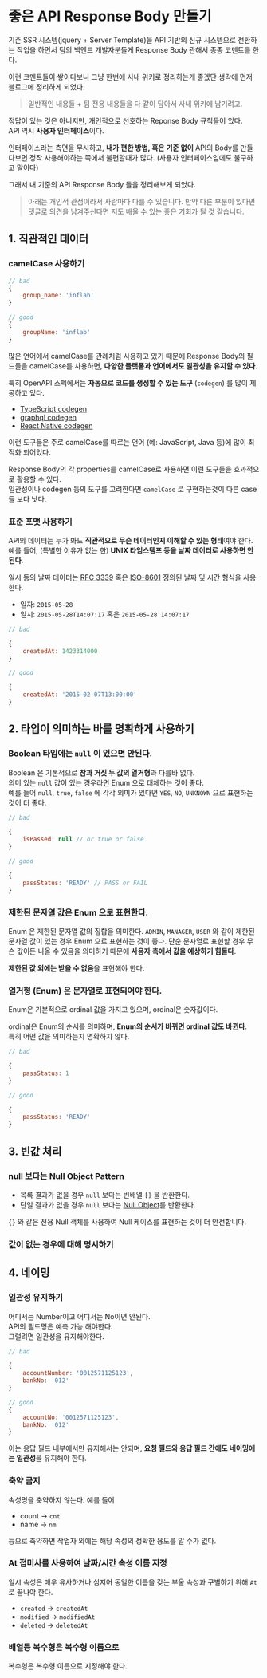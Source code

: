 # 좋은 API Response Body 만들기

기존 SSR 시스템(jquery + Server Template)을 API 기반의 신규 시스템으로 전환하는 작업을 하면서 팀의 백엔드 개발자분들게 Response Body 관해서 종종 코멘트를 한다.  
  
이런 코멘트들이 쌓이다보니 그냥 한번에 사내 위키로 정리하는게 좋겠단 생각에 먼저 블로그에 정리하게 되었다.  

> 일반적인 내용들 + 팀 전용 내용들을 다 같이 담아서 사내 위키에 남기려고.

정답이 있는 것은 아니지만, 개인적으로 선호하는 Reponse Body 규칙들이 있다.  
API 역시 **사용자 인터페이스**이다.  
  
인터페이스라는 측면을 무시하고, **내가 편한 방법, 혹은 기준 없이** API의 Body를 만들다보면 정작 사용해야하는 쪽에서 불편할때가 많다. (사용자 인터페이스임에도 불구하고 말이다)  
  
그래서 내 기준의 API Response Body 들을 정리해보게 되었다.  

> 아래는 개인적 관점이라서 사람마다 다를 수 있습니다.
> 만약 다른 부분이 있다면 댓글로 의견을 남겨주신다면 저도 배울 수 있는 좋은 기회가 될 것 같습니다.

## 1. 직관적인 데이터 

### camelCase 사용하기

```js
// bad
{
    group_name: 'inflab'
}

// good
{
    groupName: 'inflab'
}
```

많은 언어에서 camelCase를 관례처럼 사용하고 있기 때문에 Response Body의 필드들을 camelCase를 사용하면, **다양한 플랫폼과 언어에서도 일관성을 유지할 수 있다**.  
  
특히 OpenAPI 스펙에서는 **자동으로 코드를 생성할 수 있는 도구** (`codegen`) 를 많이 제공하고 있다.  

- [TypeScript codegen](https://www.npmjs.com/package/openapi-typescript)
- [graphql codegen](https://the-guild.dev/graphql/codegen)
- [React Native codegen](https://reactnative.dev/docs/next/the-new-architecture/pillars-codegen)

이런 도구들은 주로 camelCase를 따르는 언어 (예: JavaScript, Java 등)에 많이 최적화 되어있다.  
  
Response Body의 각 properties를 camelCase로 사용하면 이런 도구들을 효과적으로 활용할 수 있다.  
일관성이나 codegen 등의 도구를 고려한다면 `camelCase` 로 구현하는것이 다른 case들 보다 낫다.

### 표준 포맷 사용하기

API의 데이터는 누가 봐도 **직관적으로 무슨 데이터인지 이해할 수 있는 형태**여야 한다.  
예를 들어, (특별한 이유가 없는 한) **UNIX 타임스탬프 등을 날짜 데이터로 사용하면 안된다**.  

일시 등의 날짜 데이터는 [RFC 3339](https://tools.ietf.org/html/rfc3339#section-5.6) 혹은 [ISO-8601](https://www.iso.org/iso-8601-date-and-time-format.html) 정의된 날짜 및 시간 형식을 사용한다.

- 일자: `2015-05-28`
- 일시: `2015-05-28T14:07:17` 혹은 `2015-05-28 14:07:17`

```js
// bad

{
    createdAt: 1423314000
}

// good

{
    createdAt: '2015-02-07T13:00:00'
}
```

## 2. 타입이 의미하는 바를 명확하게 사용하기

### Boolean 타입에는 `null` 이 있으면 안된다.

Boolean 은 기본적으로 **참과 거짓 두 값의 열거형**과 다를바 없다.  
의미 있는 `null` 값이 있는 경우라면 Enum 으로 대체하는 것이 좋다.  
예를 들어 `null`, `true`, `false` 에 각각 의미가 있다면 `YES`, `NO`,  `UNKNOWN` 으로 표현하는 것이 더 좋다.

```js
// bad

{
    isPassed: null // or true or false
}

// good

{
    passStatus: 'READY' // PASS or FAIL
}
```

### 제한된 문자열 값은 Enum 으로 표현한다.

Enum 은 제한된 문자열 값의 집합을 의미한다.
`ADMIN`, `MANAGER`, `USER` 와 같이 제한된 문자열 값이 있는 경우 Enum 으로 표현하는 것이 좋다.
단순 문자열로 표현할 경우 무슨 값이든 나올 수 있음을 의미하기 때문에 **사용자 측에서 값을 예상하기 힘들다**.  
  
**제한된 값 외에는 받을 수 없음**을 표현해야 한다.

### 열거형 (Enum) 은 문자열로 표현되어야 한다.

Enum은 기본적으로 ordinal 값을 가지고 있으며, ordinal은 숫자값이다.  

ordinal은 Enum의 순서를 의미하며, **Enum의 순서가 바뀌면 ordinal 값도 바뀐다**.  
특히 어떤 값을 의미하는지 명확하지 않다.

```js
// bad

{
    passStatus: 1
}

// good

{
    passStatus: 'READY'
}
```

## 3. 빈값 처리

### null 보다는 Null Object Pattern


- 목록 결과가 없을 경우 `null` 보다는 빈배열 `[]` 을 반환한다.
- 단일 결과가 없을 경우 `null` 보다는 [Null Object](https://en.wikipedia.org/wiki/Null_object_pattern)를 반환한다.

`{}` 와 같은 전용 Null 객체를 사용하여 Null 케이스를 표현하는 것이 더 안전합니다.

### 값이 없는 경우에 대해 명시하기

## 4. 네이밍

### 일관성 유지하기

어디서는 Number이고 어디서는 No이면 안된다.  
API의 필드명은 예측 가능 해야한다.  
그럴려면 일관성을 유지해야한다.

```js
// bad

{
    accountNumber: '0012571125123',
    bankNo: '012'
}

// good
{
    accountNo: '0012571125123',
    bankNo: '012'
}
```

이는 응답 필드 내부에서만 유지해서는 안되며, **요청 필드와 응답 필드 간에도 네이밍에는 일관성**을 유지해야 한다.

### 축약 금지

속성명을 축약하지 않는다.
예를 들어 

- count -> `cnt`
- name -> `nm` 

등으로 축약하면 작업자 외에는 해당 속성의 정확한 용도를 알 수가 없다.

### At 접미사를 사용하여 날짜/시간 속성 이름 지정

일시 속성은 매우 유사하거나 심지어 동일한 이름을 갖는 부울 속성과 구별하기 위해 `At` 로 끝나야 한다.

- `created` -> `createdAt`
- `modified` -> `modifiedAt`
- `deleted` -> `deletedAt`

### 배열등 복수형은 복수형 이름으로

복수형은 복수형 이름으로 지정해야 한다.
